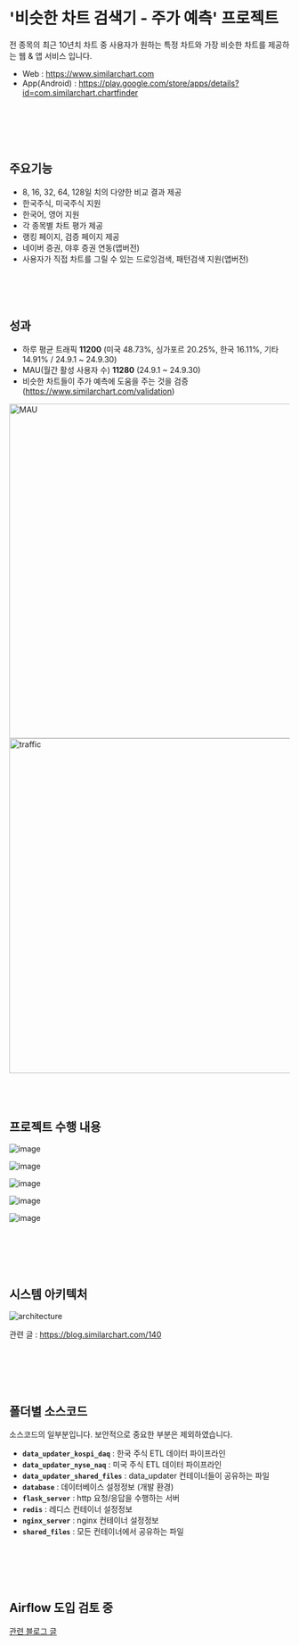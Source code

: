# '비슷한 차트 검색기 - 주가 예측' 프로젝트

전 종목의 최근 10년치 차트 중 사용자가 원하는 특정 차트와 가장 비슷한 차트를 제공하는 웹 & 앱 서비스 입니다.

- Web : https://www.similarchart.com
- App(Android) : https://play.google.com/store/apps/details?id=com.similarchart.chartfinder

<br>
<br>
<br>
<br>
 
## 주요기능
- 8, 16, 32, 64, 128일 치의 다양한 비교 결과 제공
- 한국주식, 미국주식 지원
- 한국어, 영어 지원
- 각 종목별 차트 평가 제공
- 랭킹 페이지, 검증 페이지 제공
- 네이버 증권, 야후 증권 연동(앱버전)
- 사용자가 직접 차트를 그릴 수 있는 드로잉검색, 패턴검색 지원(앱버전)
  
<br>
<br>
<br>

## 성과
- 하루 평균 트래픽 **11200** (미국 48.73%, 싱가포르 20.25%, 한국 16.11%, 기타 14.91% / 24.9.1 ~ 24.9.30)
- MAU(월간 활성 사용자 수) **11280** (24.9.1 ~ 24.9.30)
- 비슷한 차트들이 주가 예측에 도움을 주는 것을 검증 (https://www.similarchart.com/validation)
  
<img width="600" alt="MAU" src="https://github.com/user-attachments/assets/a259a4ae-d118-4e57-b98e-bfdc7729f0a5">

<img width="600" alt="traffic" src="https://github.com/user-attachments/assets/1974d3bb-3a17-43d2-a65e-aa56285d8b57">

<br>
<br>
<br>
<br>

## 프로젝트 수행 내용

![image](https://github.com/user-attachments/assets/4a1abaca-b3d4-4d1e-8033-9ead41c68966)

![image](https://github.com/user-attachments/assets/8ba521a6-d68c-40c9-ace9-11d15bb23fc0)

![image](https://github.com/user-attachments/assets/20a0dcc1-9083-4354-8931-5211dab2a0fd)

![image](https://github.com/user-attachments/assets/d1ebe9bc-69cc-4bcc-b88f-ae895ba71189)

![image](https://github.com/user-attachments/assets/d53d0812-edfa-4522-882d-d1e74834ddcd)



<br>
<br>
<br>
<br>

## 시스템 아키텍처

![architecture](https://github.com/user-attachments/assets/502e266d-be36-4137-a390-098f7652b593)

관련 글 : https://blog.similarchart.com/140

<br>
<br>
<br>
<br>

## 폴더별 소스코드
소스코드의 일부분입니다. 보안적으로 중요한 부분은 제외하였습니다.

- **`data_updater_kospi_daq`** : 한국 주식 ETL 데이터 파이프라인
- **`data_updater_nyse_naq`** : 미국 주식 ETL 데이터 파이프라인
- **`data_updater_shared_files`** : data_updater 컨테이너들이 공유하는 파일
- **`database`** : 데이터베이스 설정정보 (개발 환경)
- **`flask_server`** : http 요청/응답을 수행하는 서버
- **`redis`** : 레디스 컨테이너 설정정보
- **`nginx_server`** : nginx 컨테이너 설정정보
- **`shared_files`** : 모든 컨테이너에서 공유하는 파일

<br>
<br>
<br>
<br>

## Airflow 도입 검토 중
[관련 블로그 글](https://blog.similarchart.com/253)
